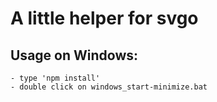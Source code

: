 # A little helper for svgo

## Usage on Windows:
	- type 'npm install' 
	- double click on windows_start-minimize.bat